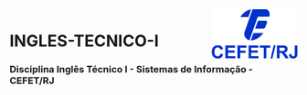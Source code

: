 <img src="cefet-logo1.png" align="right" width="150">

# INGLES-TECNICO-I

<h3>Disciplina Inglês Técnico I - Sistemas de Informação - CEFET/RJ</h3>
<br>